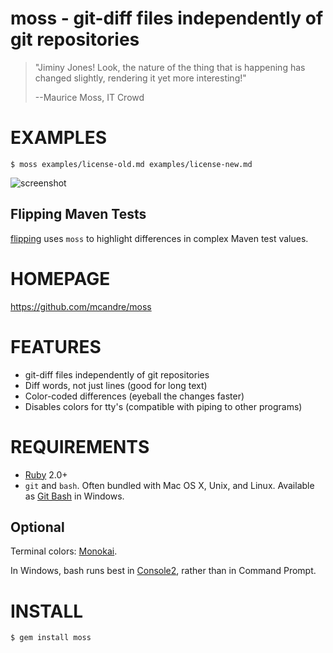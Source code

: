 # moss - git-diff files independently of git repositories

> "Jiminy Jones! Look, the nature of the thing that is happening has changed slightly, rendering it yet more interesting!"
>
> --Maurice Moss, IT Crowd

# EXAMPLES

    $ moss examples/license-old.md examples/license-new.md

![screenshot](https://raw2.github.com/mcandre/moss/master/screenshot.png)

## Flipping Maven Tests

[flipping](https://github.com/mcandre/flipping) uses `moss` to highlight differences in complex Maven test values.

# HOMEPAGE

https://github.com/mcandre/moss

# FEATURES

* git-diff files independently of git repositories
* Diff words, not just lines (good for long text)
* Color-coded differences (eyeball the changes faster)
* Disables colors for tty's (compatible with piping to other programs)

# REQUIREMENTS

* [Ruby](https://www.ruby-lang.org/) 2.0+
* `git` and `bash`. Often bundled with Mac OS X, Unix, and Linux. Available as [Git Bash](http://chocolatey.org/packages/git) in Windows.

## Optional

Terminal colors: [Monokai](http://www.reddit.com/r/commandline/comments/1q4b90/is_there_a_monokai_port_for_nano/).

In Windows, bash runs best in [Console2](http://chocolatey.org/packages/Console2), rather than in Command Prompt.

# INSTALL

    $ gem install moss
